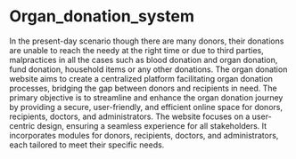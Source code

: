 # Organ_donation_system
In the present-day scenario though there are many donors, their donations are unable to reach the needy at the right time or due to third parties, malpractices in all the cases such as blood donation and organ donation, fund donation, household items or any other donations.
The organ donation website aims to create a centralized platform facilitating organ donation processes, bridging the gap between donors and recipients in need.
The primary objective is to streamline and enhance the organ donation journey by providing a secure, user-friendly, and efficient online space for donors, recipients, doctors, and administrators.
The website focuses on a user-centric design, ensuring a seamless experience for all stakeholders. It incorporates modules for donors, recipients, doctors, and administrators, each tailored to meet their specific needs.

